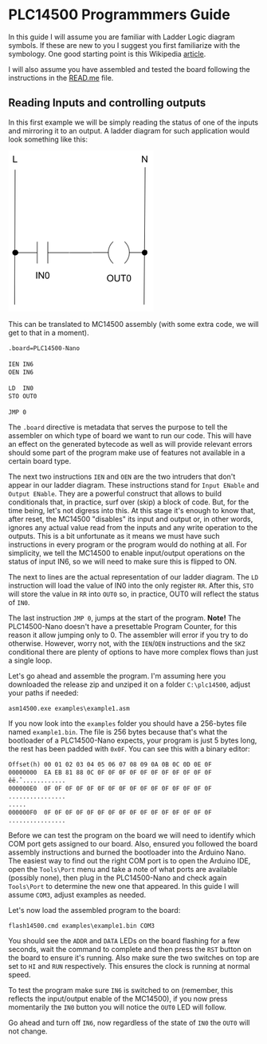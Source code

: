 # PLC14500 Programmmers Guide

In this guide I will assume you are familiar with Ladder Logic diagram symbols. If these are new to you I suggest you
first familiarize with the symbology. One good starting point is this
Wikipedia [article](https://en.wikipedia.org/wiki/Ladder_logic).

I will also assume you have assembled and tested the board following the instructions in the [READ.me](../README.md) file.

## Reading Inputs and controlling outputs

In this first example we will be simply reading the status of one of the inputs and mirroring it to an output. A ladder
diagram for such application would look something like this:

![example_1](../../documentation/ex1_load_and_store.png)

This can be translated to MC14500 assembly (with some extra code, we will get to that in a moment).

````
.board=PLC14500-Nano

IEN IN6
OEN IN6

LD  IN0
STO OUT0

JMP 0
````

The `.board` directive is metadata that serves the purpose to tell the assembler on which type of board we want to run
our code. This will have an effect on the generated bytecode as well as will provide relevant errors should some part
of the program make use of features not available in a certain board type.

The next two instructions `IEN` and `OEN` are the two intruders that don't appear in our ladder diagram. These instructions
stand for `Input ENable` and `Output ENable`. They are a powerful construct that allows to build conditionals that, in
practice, surf over (skip) a block of code. But, for the time being, let's not digress into this. At this stage it's
enough to know that, after reset, the MC14500 "disables" its input and output or, in other words, ignores any actual
value read from the inputs and any write operation to the outputs. This is a bit unfortunate as it means we must have
such instructions in every program or the program would do nothing at all. For simplicity, we tell the MC14500 to 
enable input/output operations on the status of input IN6, so we will need to make sure this is flipped to ON.

The next to lines are the actual representation of our ladder diagram. The `LD` instruction will load the value of IN0
into the only register `RR`. After this, `STO` will store the value in `RR` into `OUT0` so, in practice, OUT0 will 
reflect the status of `IN0`.

The last instruction `JMP 0`, jumps at the start of the program. **Note!** The PLC14500-Nano doesn't have a presettable
Program Counter, for this reason it allow jumping only to 0. The assembler will error if you try to do otherwise. 
However, worry not, with the `IEN`/`OEN` instructions and the `SKZ` conditional there are plenty of options to have more
complex flows than just a single loop.

Let's go ahead and assemble the program. I'm assuming here you downloaded the release zip and unziped it on a folder 
`C:\plc14500`, adjust your paths if needed:

````
asm14500.exe examples\example1.asm
````

If you now look into the `examples` folder you should have a 256-bytes file named `example1.bin`. The file is 256 bytes 
because that's what the bootloader of a PLC14500-Nano expects, your program is just 5 bytes long, the rest has been padded
with `0x0F`. You can see this with a binary editor:

````
Offset(h) 00 01 02 03 04 05 06 07 08 09 0A 0B 0C 0D 0E 0F
00000000  EA EB 81 88 0C 0F 0F 0F 0F 0F 0F 0F 0F 0F 0F 0F  êë.ˆ............
000000E0  0F 0F 0F 0F 0F 0F 0F 0F 0F 0F 0F 0F 0F 0F 0F 0F  ................
.....
000000F0  0F 0F 0F 0F 0F 0F 0F 0F 0F 0F 0F 0F 0F 0F 0F 0F  ................
````

Before we can test the program on the board we will need to identify which COM port gets assigned to our board. Also,
ensured you followed the board assembly instructions and burned the bootloader into the Arduino Nano. The easiest way
to find out the right COM port is to open the Arduino IDE, open the `Tools\Port` menu and take a note of what ports
are available (possibly none), then plug in the PLC14500-Nano and check again `Tools\Port` to determine the new one
that appeared. In this guide I will assume `COM3`, adjust examples as needed.

Let's now load the assembled program to the board:

````
flash14500.cmd examples\example1.bin COM3
````

You should see the `ADDR` and `DATA` LEDs on the board flashing for a few seconds, wait the command to complete and then 
press the `RST` button on the board to ensure it's running. Also make sure the two switches on top are set to `HI` and
`RUN` respectively. This ensures the clock is running at normal speed.

To test the program make sure `IN6` is switched to on (remember, this reflects the input/output enable of the MC14500),
if you now press momentarily the `IN0` button you will notice the `OUT0` LED will follow.

Go ahead and turn off `IN6`, now regardless of the state of `IN0` the `OUT0` will not change. 

